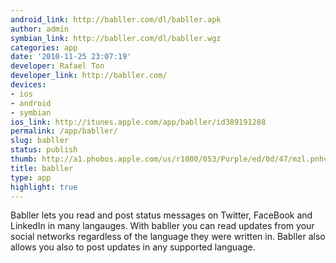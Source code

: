 ```yaml
---
android_link: http://babller.com/dl/babller.apk
author: admin
symbian_link: http://babller.com/dl/babller.wgz
categories: app
date: '2010-11-25 23:07:19'
developer: Rafael Ton
developer_link: http://babller.com/
devices: 
- ios
- android
- symbian
ios_link: http://itunes.apple.com/app/babller/id389191288
permalink: /app/babller/
slug: babller
status: publish
thumb: http://a1.phobos.apple.com/us/r1000/053/Purple/ed/0d/47/mzl.pnhvwled.175x175-75.jpg
title: babller
type: app
highlight: true
---
```


Babller lets you read and post status messages on Twitter, FaceBook and LinkedIn in many langauges. With babller you can read updates from your social networks regardless of the language they were written in. Babller also allows you also to post updates in any supported language.